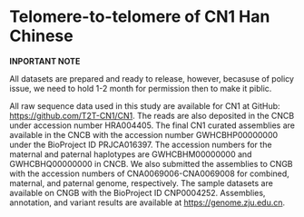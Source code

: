 # Telomere-to-telomere of CN1 Han Chinese



**INPORTANT NOTE**

All datasets are prepared and ready to release, however, becasuse of policy issue, we need to hold 1-2 month for permission then to make it piblic.

All raw sequence data used in this study are available for CN1 at GitHub: https://github.com/T2T-CN1/CN1. The reads are also deposited in the CNCB under accession number HRA004405. The final CN1 curated assemblies are available in the CNCB with the accession number GWHCBHP00000000 under the BioProject ID PRJCA016397. The accession numbers for the maternal and paternal haplotypes are GWHCBHM00000000 and GWHCBHQ00000000 in CNCB. We also submitted the assemblies to CNGB with the accession numbers of CNA0069006-CNA0069008 for combined, maternal, and paternal genome, respectively. The sample datasets are available on CNGB with the BioProject ID CNP0004252. Assemblies, annotation, and variant results are available at https://genome.zju.edu.cn.



